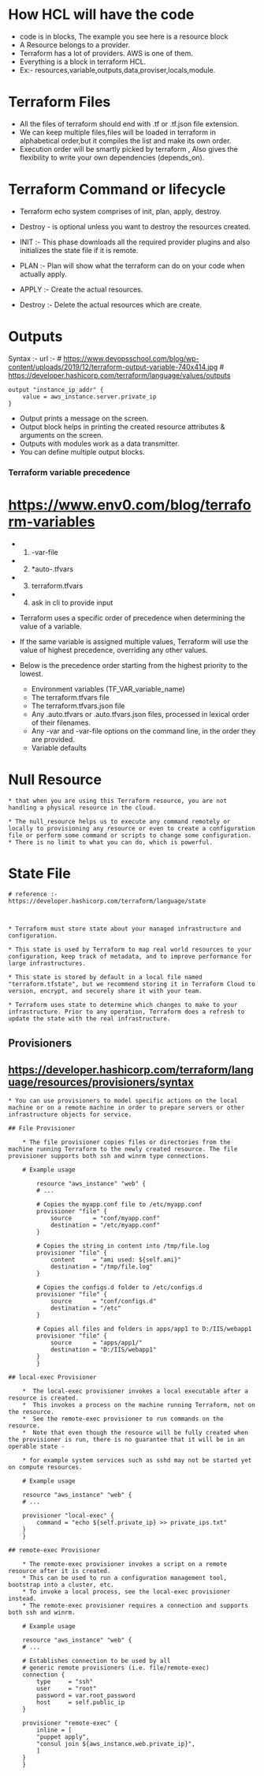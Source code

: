 # How HCL will have the code
* code is in blocks, The example you see here is a resource block
* A Resource belongs to a provider.
* Terraform has a lot of providers. AWS is one of them.
* Everything is a block in terraform HCL.
* Ex:- resources,variable,outputs,data,proviser,locals,module.

# Terraform Files
* All the files of terraform should end with .tf or .tf.json file extension.
* We can keep multiple files,files will be loaded in terraform in alphabetical order,but it compiles the list and make its own order.
* Execution order will be smartly picked by terraform , Also gives the flexibility to write your own dependencies (depends_on).

# Terraform Command or lifecycle
* Terraform echo system comprises of init, plan, apply, destroy.
* Destroy - is optional unless you want to destroy the resources created.

* INIT    :- This phase downloads all the required provider plugins and also initializes the state file if it is remote.
* PLAN    :- Plan will show what the terraform can do on your code when actually apply.
* APPLY   :- Create the actual resources.
* Destroy :- Delete the actual resources which are create. 

# Outputs
 Syntax :-
    url :- # https://www.devopsschool.com/blog/wp-content/uploads/2019/12/terraform-output-variable-740x414.jpg
           # https://developer.hashicorp.com/terraform/language/values/outputs

    output "instance_ip_addr" {
        value = aws_instance.server.private_ip
    }

* Output prints a message on the screen.
* Output block helps in printing the created resource attributes & arguments on the screen.
* Outputs with modules work as a data transmitter.
* You can define multiple output blocks.


### Terraform variable precedence 

# https://www.env0.com/blog/terraform-variables


* 1. -var-file
* 2. *auto-.tfvars
* 3. terraform.tfvars
* 4. ask in cli to provide input

* Terraform uses a specific order of precedence when determining the value of a variable. 
* If the same variable is assigned multiple values, Terraform will use the value of highest precedence, 
  overriding any other values. 
* Below is the precedence order starting from the highest priority to the lowest.

    * Environment variables (TF_VAR_variable_name)
    * The terraform.tfvars file
    * The terraform.tfvars.json file
    * Any .auto.tfvars or .auto.tfvars.json files, processed in lexical order of their filenames.
    * Any -var and -var-file options on the command line, in the order they are provided.
    * Variable defaults


# Null Resource 
   
    * that when you are using this Terraform resource, you are not handling a physical resource in the cloud.

    * The null_resource helps us to execute any command remotely or locally to provisioning any resource or even to create a configuration file or perform some command or scripts to change some configuration.
    * There is no limit to what you can do, which is powerful. 

# State File

    # reference :- https://developer.hashicorp.com/terraform/language/state



    * Terraform must store state about your managed infrastructure and configuration. 
    
    * This state is used by Terraform to map real world resources to your configuration, keep track of metadata, and to improve performance for large infrastructures.

    * This state is stored by default in a local file named "terraform.tfstate", but we recommend storing it in Terraform Cloud to version, encrypt, and securely share it with your team.

    * Terraform uses state to determine which changes to make to your infrastructure. Prior to any operation, Terraform does a refresh to update the state with the real infrastructure.


## Provisioners

## https://developer.hashicorp.com/terraform/language/resources/provisioners/syntax

    * You can use provisioners to model specific actions on the local machine or on a remote machine in order to prepare servers or other infrastructure objects for service.

    ## File Provisioner 
     
        * The file provisioner copies files or directories from the machine running Terraform to the newly created resource. The file provisioner supports both ssh and winrm type connections.

        # Example usage

            resource "aws_instance" "web" {
            # ...

            # Copies the myapp.conf file to /etc/myapp.conf
            provisioner "file" {
                source      = "conf/myapp.conf"
                destination = "/etc/myapp.conf"
            }

            # Copies the string in content into /tmp/file.log
            provisioner "file" {
                content     = "ami used: ${self.ami}"
                destination = "/tmp/file.log"
            }

            # Copies the configs.d folder to /etc/configs.d
            provisioner "file" {
                source      = "conf/configs.d"
                destination = "/etc"
            }

            # Copies all files and folders in apps/app1 to D:/IIS/webapp1
            provisioner "file" {
                source      = "apps/app1/"
                destination = "D:/IIS/webapp1"
            }
            }

    ## local-exec Provisioner
        
        *  The local-exec provisioner invokes a local executable after a resource is created.
        *  This invokes a process on the machine running Terraform, not on the resource. 
        *  See the remote-exec provisioner to run commands on the resource.
        *  Note that even though the resource will be fully created when the provisioner is run, there is no guarantee that it will be in an operable state - 
        
        * for example system services such as sshd may not be started yet on compute resources.

        # Example usage

        resource "aws_instance" "web" {
        # ...

        provisioner "local-exec" {
            command = "echo ${self.private_ip} >> private_ips.txt"
        }
        }

    ## remote-exec Provisioner

        * The remote-exec provisioner invokes a script on a remote resource after it is created. 
        * This can be used to run a configuration management tool, bootstrap into a cluster, etc. 
        * To invoke a local process, see the local-exec provisioner instead. 
        * The remote-exec provisioner requires a connection and supports both ssh and winrm.

        # Example usage

        resource "aws_instance" "web" {
        # ...

        # Establishes connection to be used by all
        # generic remote provisioners (i.e. file/remote-exec)
        connection {
            type     = "ssh"
            user     = "root"
            password = var.root_password
            host     = self.public_ip
        }

        provisioner "remote-exec" {
            inline = [
            "puppet apply",
            "consul join ${aws_instance.web.private_ip}",
            ]
        }
        }

